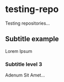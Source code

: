 # testing-repo
Testing repositories...

## Subtitle example

Lorem Ipsum

### Subtitle level 3

Adenum Sit Amet...
